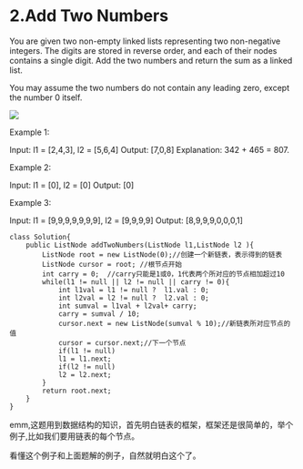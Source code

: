 # 2.Add Two Numbers

You are given two non-empty linked lists representing two non-negative integers. The digits are stored in reverse order, and each of their nodes contains a single digit. Add the two numbers and return the sum as a linked list.

You may assume the two numbers do not contain any leading zero, except the number 0 itself.

![](https://gblobscdn.gitbook.com/assets%2F-MR3FOdSWIFY1yDqfjZ2%2F-MR9LJpQnXEYvY-uWumY%2F-MR9LsUbFAkqCwpCJ8Hn%2Faddtwonumber1.jpg?alt=media&token=fff2be1d-885b-4b0e-acce-e36615e8a101)

Example 1:

Input: l1 = \[2,4,3\], l2 = \[5,6,4\] Output: \[7,0,8\] Explanation: 342 + 465 = 807.

Example 2:

Input: l1 = \[0\], l2 = \[0\] Output: \[0\]

Example 3:

Input: l1 = \[9,9,9,9,9,9,9\], l2 = \[9,9,9,9\] Output: \[8,9,9,9,0,0,0,1\]

```text
class Solution{
    public ListNode addTwoNumbers(ListNode l1,ListNode l2 ){
        ListNode root = new ListNode(0);//创建一个新链表，表示得到的链表
        ListNode cursor = root; //根节点开始
        int carry = 0;  //carry只能是1或0，1代表两个所对应的节点相加超过10
        while(l1 != null || l2 != null || carry != 0){
            int l1val = l1 != null ?  l1.val : 0;
            int l2val = l2 != null ?  l2.val : 0;
            int sumval = l1val + l2val+ carry;
            carry = sumval / 10;
            cursor.next = new ListNode(sumval % 10);//新链表所对应节点的值
            cursor = cursor.next;//下一个节点
            if(l1 != null)
            l1 = l1.next;
            if(l2 != null)
            l2 = l2.next;
        }
        return root.next;
    }
}
```

emm,这题用到数据结构的知识，首先明白链表的框架，框架还是很简单的，举个例子,比如我们要用链表的每个节点。

看懂这个例子和上面题解的例子，自然就明白这个了。

